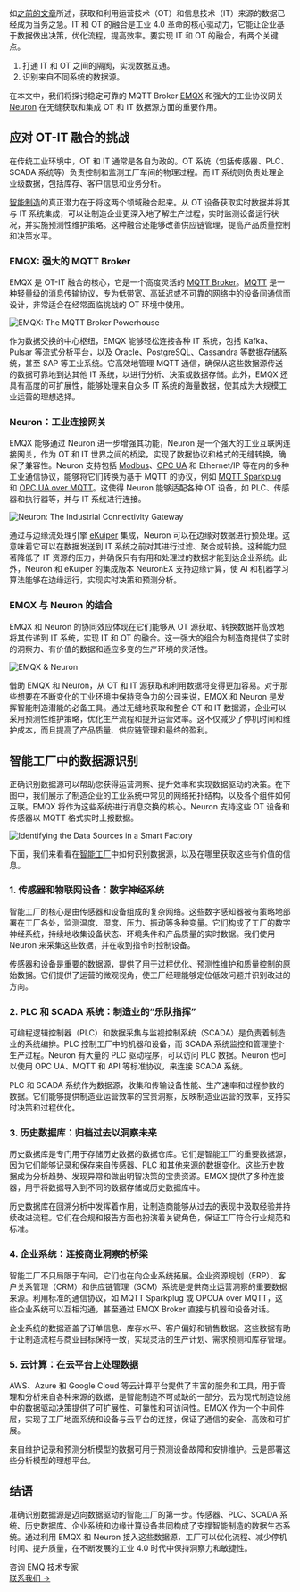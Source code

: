如[之前的文章](https://www.emqx.com/zh/blog/a-digital-transformation-journey-to-smart-manufacturing)所述，获取和利用运营技术（OT）和信息技术（IT）来源的数据已经成为当务之急。IT 和 OT 的融合是工业 4.0 革命的核心驱动力，它能让企业基于数据做出决策，优化流程，提高效率。要实现 IT 和 OT 的融合，有两个关键点。

1. 打通 IT 和 OT 之间的隔阂，实现数据互通。
2. 识别来自不同系统的数据源。

在本文中，我们将探讨稳定可靠的 MQTT Broker [EMQX](https://www.emqx.com/zh/products/emqx) 和强大的工业协议网关 [Neuron](https://neugates.io/zh) 在无缝获取和集成 OT 和 IT 数据源方面的重要作用。

## 应对 OT-IT 融合的挑战

在传统工业环境中，OT 和 IT 通常是各自为政的。OT 系统（包括传感器、PLC、SCADA 系统等）负责控制和监测工厂车间的物理过程。而 IT 系统则负责处理企业级数据，包括库存、客户信息和业务分析。

[智能制造](https://www.emqx.com/zh/blog/the-smart-manufacturing-revolution)的真正潜力在于将这两个领域融合起来。从 OT 设备获取实时数据并将其与 IT 系统集成，可以让制造企业更深入地了解生产过程，实时监测设备运行状况，并实施预测性维护策略。这种融合还能够改善供应链管理，提高产品质量控制和决策水平。

### EMQX: 强大的 MQTT Broker

EMQX 是 OT-IT 融合的核心，它是一个高度灵活的 [MQTT Broker](https://www.emqx.com/zh/blog/the-ultimate-guide-to-mqtt-broker-comparison)。[MQTT](https://www.emqx.com/zh/blog/the-easiest-guide-to-getting-started-with-mqtt) 是一种轻量级的消息传输协议，专为低带宽、高延迟或不可靠的网络中的设备间通信而设计，非常适合在经常面临挑战的 OT 环境中使用。

![EMQX: The MQTT Broker Powerhouse](https://assets.emqx.com/images/054425d2d4deee6846b338accf21ae4a.png)

作为数据交换的中心枢纽，EMQX 能够轻松连接各种 IT 系统，包括 Kafka、Pulsar 等流式分析平台，以及 Oracle、PostgreSQL、Cassandra 等数据存储系统，甚至 SAP 等工业系统。它高效地管理 MQTT 通信，确保从这些数据源传送的数据可靠地到达其他 IT 系统，以进行分析、决策或数据存储。此外，EMQX 还具有高度的可扩展性，能够处理来自众多 IT 系统的海量数据，使其成为大规模工业运营的理想选择。

### Neuron：工业连接网关

EMQX 能够通过 Neuron 进一步增强其功能，Neuron 是一个强大的工业互联网连接网关，作为 OT 和 IT 世界之间的桥梁，实现了数据协议和格式的无缝转换，确保了兼容性。Neuron 支持包括 [Modbus](https://www.emqx.com/zh/blog/modbus-protocol-the-grandfather-of-iot-communication)、[OPC UA](https://www.emqx.com/zh/blog/opc-ua-protocol) 和 Ethernet/IP 等在内的多种工业通信协议，能够将它们转换为基于 MQTT 的协议，例如 [MQTT Sparkplug](https://www.emqx.com/zh/blog/mqtt-sparkplug-bridging-it-and-ot-in-industry-4-0) 和 [OPC UA over MQTT](https://www.emqx.com/zh/blog/opc-ua-over-mqtt-the-future-of-it-and-ot-convergence)。这使得 Neuron 能够适配各种 OT 设备，如 PLC、传感器和执行器等，并与 IT 系统进行连接。

![Neuron: The Industrial Connectivity Gateway](https://assets.emqx.com/images/b57fde2a3772cf0354962f7ee66403be.png)

通过与边缘流处理引擎 [eKuiper](https://ekuiper.org/zh) 集成，Neuron 可以在边缘对数据进行预处理。这意味着它可以在数据发送到 IT 系统之前对其进行过滤、聚合或转换。这种能力显著降低了 IT 资源的压力，并确保只有有用和处理过的数据才能到达企业系统。此外，Neuron 和 eKuiper 的集成版本 NeuronEX 支持边缘计算，使 AI 和机器学习算法能够在边缘运行，实现实时决策和预测分析。

### EMQX 与 Neuron 的结合

EMQX 和 Neuron 的协同效应体现在它们能够从 OT 源获取、转换数据并高效地将其传递到 IT 系统，实现 IT 和 OT 的融合。这一强大的组合为制造商提供了实时的洞察力、有价值的数据和适应多变的生产环境的灵活性。

![EMQX & Neuron](https://assets.emqx.com/images/2d49c5e8df480a4bebc7c88134acf2bb.png)

借助 EMQX 和 Neuron，从 OT 和 IT 源获取和利用数据将变得更加容易。对于那些想要在不断变化的工业环境中保持竞争力的公司来说，EMQX 和 Neuron 是发挥智能制造潜能的必备工具。通过无缝地获取和整合 OT 和 IT 数据源，企业可以采用预测性维护策略，优化生产流程和提升运营效率。这不仅减少了停机时间和维护成本，而且提高了产品质量、供应链管理和最终的盈利。

## 智能工厂中的数据源识别

正确识别数据源可以帮助您获得运营洞察、提升效率和实现数据驱动的决策。在下图中，我们展示了制造企业的工业系统中常见的网络拓扑结构，以及各个组件如何互联。EMQX 将作为这些系统进行消息交换的核心。Neuron 支持这些 OT 设备和传感器以 MQTT 格式实时上报数据。

![Identifying the Data Sources in a Smart Factory](https://assets.emqx.com/images/e87900711e70ea2a3d47ccf0fe36dd3e.png)

下面，我们来看看在[智能工厂](https://www.emqx.com/zh/blog/what-is-a-smart-factory-key-components-4-levels-of-evolution)中如何识别数据源，以及在哪里获取这些有价值的信息。

### 1. 传感器和物联网设备：数字神经系统

智能工厂的核心是由传感器和设备组成的复杂网络。这些数字感知器被有策略地部署在工厂各处，监测温度、湿度、压力、振动等多种变量。它们构成了工厂的数字神经系统，持续地收集设备状态、环境条件和产品质量的实时数据。我们使用 Neuron 来采集这些数据，并在收到指令时控制设备。

传感器和设备是重要的数据源，提供了用于过程优化、预测性维护和质量控制的原始数据。它们提供了运营的微观视角，使工厂经理能够定位低效问题并识别改进的方向。

### 2. PLC 和 SCADA 系统：制造业的“乐队指挥”

可编程逻辑控制器（PLC）和数据采集与监视控制系统（SCADA）是负责着制造业的系统编排。PLC 控制工厂中的机器和设备，而 SCADA 系统监控和管理整个生产过程。Neuron 有大量的 PLC 驱动程序，可以访问 PLC 数据。Neuron 也可以使用 OPC UA、MQTT 和 API 等标准协议，来连接 SCADA 系统。

PLC 和 SCADA 系统作为数据源，收集和传输设备性能、生产速率和过程参数的数据。它们能够提供制造业运营效率的宝贵洞察，反映制造业运营的效率，支持实时决策和过程优化。

### 3. 历史数据库：归档过去以洞察未来

历史数据库是专门用于存储历史数据的数据仓库。它们是智能工厂的重要数据源，因为它们能够记录和保存来自传感器、PLC 和其他来源的数据变化。这些历史数据成为分析趋势、发现异常和做出明智决策的宝贵资源。EMQX 提供了多种连接器，用于将数据导入到不同的数据存储或历史数据库中。

历史数据库在回溯分析中发挥着作用，让制造商能够从过去的表现中汲取经验并持续改进流程。它们在合规和报告方面也扮演着关键角色，保证工厂符合行业规范和标准。

### 4. 企业系统：连接商业洞察的桥梁

智能工厂不只局限于车间，它们也在向企业系统拓展。企业资源规划（ERP）、客户关系管理（CRM）和供应链管理（SCM）系统是提供商业运营洞察的重要数据来源。利用标准的通信协议，如 MQTT Sparkplug 或 OPCUA over MQTT，这些企业系统可以互相沟通，甚至通过 EMQX Broker 直接与机器和设备对话。

企业系统的数据涵盖了订单信息、库存水平、客户偏好和销售数据。这些数据有助于让制造流程与商业目标保持一致，实现灵活的生产计划、需求预测和库存管理。

### 5. 云计算：在云平台上处理数据

AWS、Azure 和 Google Cloud 等云计算平台提供了丰富的服务和工具，用于管理和分析来自各种来源的数据，是智能制造不可或缺的一部分。云为现代制造设施中的数据驱动决策提供了可扩展性、可靠性和可访问性。EMQX 作为一个中间件层，实现了工厂地面系统和设备与云平台的连接，保证了通信的安全、高效和可扩展。

来自维护记录和预测分析模型的数据可用于预测设备故障和安排维护。云是部署这些分析模型的理想平台。

## 结语

准确识别数据源是迈向数据驱动的智能工厂的第一步。传感器、PLC、SCADA 系统、历史数据库、企业系统和边缘计算设备共同构成了支撑智能制造的数据生态系统。通过利用 EMQX 和 Neuron 接入这些数据源，工厂可以优化流程、减少停机时间、提升质量，在不断发展的工业 4.0 时代中保持洞察力和敏捷性。





<section class="promotion">
    <div>
        咨询 EMQ 技术专家
    </div>
    <a href="https://www.emqx.com/zh/contact?product=solutions" class="button is-gradient px-5">联系我们 →</a>
</section>
